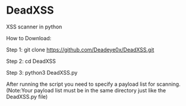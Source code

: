 # DeadXSS
XSS scanner in python


How to Download:

Step 1: git clone https://github.com/Deadeye0x/DeadXSS.git

Step 2: cd DeadXSS

Step 3: python3 DeadXSS.py

After running the script you need to specify a payload list for scanning.(Note:Your payload list must be in the same directory just like the DeadXSS.py file)
